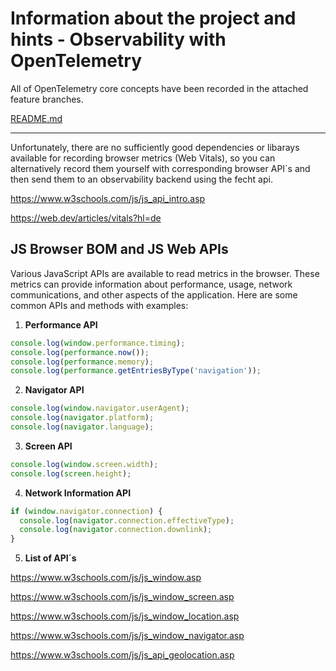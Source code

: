 # Information about the project and hints - Observability with OpenTelemetry

All of OpenTelemetry core concepts have been recorded in the attached feature branches.

[README.md](README.md)

---

Unfortunately, there are no sufficiently good dependencies or libarays available for recording browser metrics (Web Vitals),
so you can alternatively record them yourself with corresponding browser API´s and then send them to an observability backend using the fecht api.

https://www.w3schools.com/js/js_api_intro.asp

https://web.dev/articles/vitals?hl=de

## JS Browser BOM and JS Web APIs

Various JavaScript APIs are available to read metrics in the browser.
These metrics can provide information about performance, usage, network communications,
and other aspects of the application. Here are some common APIs and methods with examples:

1. **Performance API**

```javascript
console.log(window.performance.timing);
console.log(performance.now());
console.log(performance.memory);
console.log(performance.getEntriesByType('navigation'));
```

2. **Navigator API**

```javascript
console.log(window.navigator.userAgent);
console.log(navigator.platform);
console.log(navigator.language);
```

3. **Screen API**

```javascript
console.log(window.screen.width);
console.log(screen.height);
```

4. **Network Information API**

```javascript
if (window.navigator.connection) {
  console.log(navigator.connection.effectiveType);
  console.log(navigator.connection.downlink);
}
```

5. **List of API´s**

https://www.w3schools.com/js/js_window.asp

https://www.w3schools.com/js/js_window_screen.asp

https://www.w3schools.com/js/js_window_location.asp

https://www.w3schools.com/js/js_window_navigator.asp

https://www.w3schools.com/js/js_api_geolocation.asp
